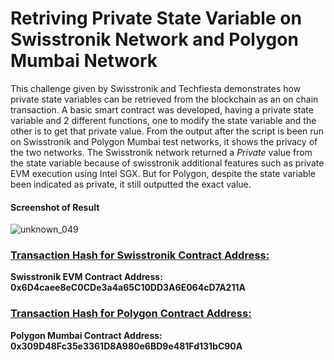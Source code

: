 # Retriving Private State Variable on Swisstronik Network and Polygon Mumbai Network

This challenge given by Swisstronik and Techfiesta demonstrates how private state variables can be retrieved from the blockchain as an on chain transaction. A basic smart contract was developed, having a private state variable and 2 different functions, one to modify the state variable and the other is to get that private value.
From the output after the script is been run on Swisstronik and Polygon Mumbai test networks, it shows the privacy of the two networks. The Swisstronik network returned a _Private_ value from the state variable because of swisstronik additional features such as private EVM execution using Intel SGX.
But for Polygon, despite the state variable been indicated as private, it still outputted the exact value.

#### Screenshot of Result

![unknown_049](https://github.com/jerrymusaga/voting-smart-contract/assets/94830918/071f60f9-e07b-49df-8378-a5609b2878d4)

### [Transaction Hash for Swisstronik Contract Address: ](https://explorer-evm.testnet.swisstronik.com/address/0x6D4caee8eC0CDe3a4a65C10DD3A6E064cD7A211A)

**Swisstronik EVM Contract Address: 0x6D4caee8eC0CDe3a4a65C10DD3A6E064cD7A211A**

### [Transaction Hash for Polygon Contract Address: ](https://mumbai.polygonscan.com/address/0x309d48fc35e3361d8a980e6bd9e481fd131bc90a)

**Polygon Mumbai Contract Address: 0x309D48Fc35e3361D8A980e6BD9e481Fd131bC90A**
